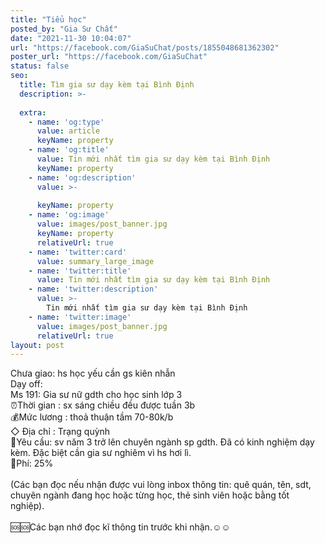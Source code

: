 ```yaml
---
title: "Tiểu học"
posted_by: "Gia Sư Chất"
date: "2021-11-30 10:04:07"
url: "https://facebook.com/GiaSuChat/posts/1855048681362302"
poster_url: "https://facebook.com/GiaSuChat"
status: false
seo:
  title: Tìm gia sư dạy kèm tại Bình Định
  description: >-
    
  extra:
    - name: 'og:type'
      value: article
      keyName: property
    - name: 'og:title'
      value: Tin mới nhất tìm gia sư dạy kèm tại Bình Định
      keyName: property
    - name: 'og:description'
      value: >-
        
      keyName: property
    - name: 'og:image'
      value: images/post_banner.jpg
      keyName: property
      relativeUrl: true
    - name: 'twitter:card'
      value: summary_large_image
    - name: 'twitter:title'
      value: Tin mới nhất tìm gia sư dạy kèm tại Bình Định
    - name: 'twitter:description'
      value: >-
        Tin mới nhất tìm gia sư dạy kèm tại Bình Định
    - name: 'twitter:image'
      value: images/post_banner.jpg
      relativeUrl: true
layout: post
---
```

Chưa giao: hs học yếu cần gs kiên nhẫn<br>Dạy off:<br>Ms 191: Gia sư nữ gdth cho học sinh lớp 3<br>⏰Thời gian : sx sáng chiều đều được tuần 3b<br>💰Mức lương : thoả thuận tầm 70-80k/b<br>◇ Địa chỉ : Trạng quỳnh<br>📒Yêu cầu: sv năm 3 trở lên chuyên ngành sp gdth. Đã có kinh nghiệm dạy kèm. Đặc biệt cần gia sư nghiêm vì hs hơi lì.<br>💸Phí: 25%<br><br>(Các bạn đọc nếu nhận được vui lòng inbox thông tin: quê quán, tên, sdt, chuyên ngành đang học hoặc từng học, thẻ sinh viên hoặc bằng tốt nghiệp).<br><br>🆘🆘Các bạn nhớ đọc kĩ thông tin trước khi nhận.☺️☺️
